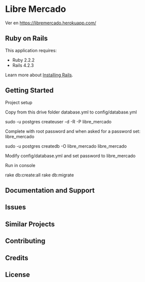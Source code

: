 Libre Mercado
================

Ver en https://libremercado.herokuapp.com/

Ruby on Rails
-------------

This application requires:

- Ruby 2.2.2
- Rails 4.2.3

Learn more about [Installing Rails](http://railsapps.github.io/installing-rails.html).

Getting Started
---------------
Project setup

Copy from this drive folder database.yml to config/database.yml 

sudo -u postgres createuser -d -R -P libre_mercado

Complete with root password and when asked for a password set: libre_mercado

 
sudo -u postgres createdb -O libre_mercado libre_mercado

Modify config/database.yml and set password to libre_mercado

Run in console

rake db:create:all
rake db:migrate













Documentation and Support
-------------------------

Issues
-------------

Similar Projects
----------------

Contributing
------------

Credits
-------

License
-------
